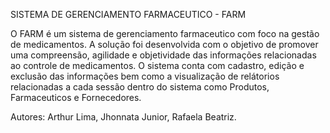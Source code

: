 SISTEMA DE GERENCIAMENTO FARMACEUTICO - FARM

O FARM é um sistema de gerenciamento farmaceutico com foco na gestão de medicamentos. A solução foi desenvolvida com o objetivo de promover uma compreensão, agilidade e objetividade das informações relacionadas
ao controle de medicamentos. O sistema conta com cadastro, edição e exclusão das informações bem como a visualização de relátorios relacionadas a cada sessão dentro do sistema como Produtos, Farmaceuticos e Fornecedores.

Autores: Arthur Lima, Jhonnata Junior, Rafaela Beatriz. 
